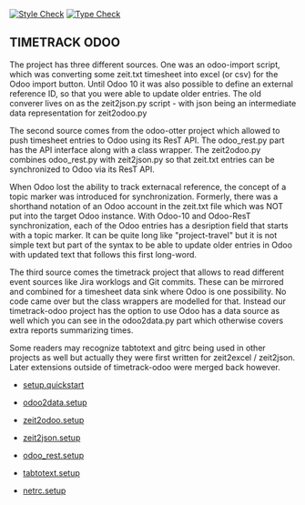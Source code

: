[![Style Check](https://github.com/gdraheim/timetrack-odoo/actions/workflows/stylecheck.yml/badge.svg?event=push&branch=main)](https://github.com/gdraheim/timetrack-odoo/actions/workflows/stylecheck.yml)
[![Type Check](https://github.com/gdraheim/timetrack-odoo/actions/workflows/typecheck.yml/badge.svg?event=push&branch=main)](https://github.com/gdraheim/timetrack-odoo/actions/workflows/typecheck.yml)

## TIMETRACK ODOO

The project has three different sources. One was an odoo-import script, which was 
converting some zeit.txt timesheet into excel (or csv) for the Odoo import button.
Until Odoo 10 it was also possible to define an external reference ID, so that you
were able to update older entries. The old converer lives on as the zeit2json.py
script - with json being an intermediate data representation for zeit2odoo.py

The second source comes from the odoo-otter project which allowed to push timesheet
entries to Odoo using its ResT API. The odoo_rest.py part has the API interface 
along with a class wrapper. The zeit2odoo.py combines odoo_rest.py with zeit2json.py
so that zeit.txt entries can be synchronized to Odoo via its ResT API.

When Odoo lost the ability to track externacal reference, the concept of a topic
marker was introduced for synchronization. Formerly, there was a shorthand notation
of an Odoo account in the zeit.txt file which was NOT put into the target Odoo
instance. With Odoo-10 and Odoo-ResT synchronization, each of the Odoo entries has 
a desription field that starts with a topic marker. It can be quite long like 
"project-travel" but it is not simple text but part of the syntax to be able to 
update older entries in Odoo with updated text that follows this first long-word.

The third source comes the timetrack project that allows to read different event
sources like Jira worklogs and Git commits. These can be mirrored and combined
for a timesheet data sink where Odoo is one possibility. No code came over but
the class wrappers are modelled for that. Instead our timetrack-odoo project
has the option to use Odoo has a data source as well which you can see in the
odoo2data.py part which otherwise covers extra reports summarizing times.

Some readers may recognize tabtotext and gitrc being used in other projects as
well but actually they were first written for zeit2excel / zeit2json. Later
extensions outside of timetrack-odoo were merged back however.

* [setup.quickstart](setup.quickstart.md)

* [odoo2data.setup](odoo2data.setup.md)
* [zeit2odoo.setup](zeit2odoo.setup.md)
* [zeit2json.setup](zeit2json.setup.md)
* [odoo_rest.setup](odoo_rest.setup.md)
* [tabtotext.setup](tabtotext.setup.md)
* [netrc.setup](netrc.setup.md)
